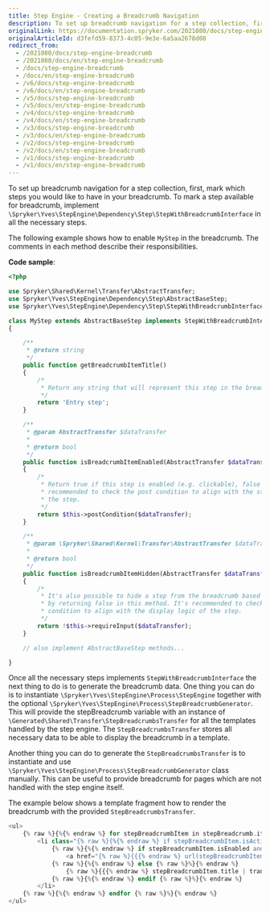 ```yaml
---
title: Step Engine - Creating a Breadcrumb Navigation
description: To set up breadcrumb navigation for a step collection, first you’ll need to mark which steps you would like to have in your breadcrumb.
originalLink: https://documentation.spryker.com/2021080/docs/step-engine-breadcrumb
originalArticleId: d3fefd59-8373-4c05-9e3e-6a5aa2678d08
redirect_from:
  - /2021080/docs/step-engine-breadcrumb
  - /2021080/docs/en/step-engine-breadcrumb
  - /docs/step-engine-breadcrumb
  - /docs/en/step-engine-breadcrumb
  - /v6/docs/step-engine-breadcrumb
  - /v6/docs/en/step-engine-breadcrumb
  - /v5/docs/step-engine-breadcrumb
  - /v5/docs/en/step-engine-breadcrumb
  - /v4/docs/step-engine-breadcrumb
  - /v4/docs/en/step-engine-breadcrumb
  - /v3/docs/step-engine-breadcrumb
  - /v3/docs/en/step-engine-breadcrumb
  - /v2/docs/step-engine-breadcrumb
  - /v2/docs/en/step-engine-breadcrumb
  - /v1/docs/step-engine-breadcrumb
  - /v1/docs/en/step-engine-breadcrumb
---
```


To set up breadcrumb navigation for a step collection, first, mark which steps you would like to have in your breadcrumb. To mark a step available for breadcrumb, implement `\Spryker\Yves\StepEngine\Dependency\Step\StepWithBreadcrumbInterface` in all the necessary steps.

The following example shows how to enable `MyStep` in the breadcrumb. The comments in each method describe their responsibilities.

**Code sample**:

```php
<?php

use Spryker\Shared\Kernel\Transfer\AbstractTransfer;
use Spryker\Yves\StepEngine\Dependency\Step\AbstractBaseStep;
use Spryker\Yves\StepEngine\Dependency\Step\StepWithBreadcrumbInterface;

class MyStep extends AbstractBaseStep implements StepWithBreadcrumbInterface
{

    /**
     * @return string
     */
    public function getBreadcrumbItemTitle()
    {
        /*
         * Return any string that will represent this step in the breadcrumb.
         */
        return 'Entry step';
    }

    /**
     * @param AbstractTransfer $dataTransfer
     *
     * @return bool
     */
    public function isBreadcrumbItemEnabled(AbstractTransfer $dataTransfer)
    {
        /*
         * Return true if this step is enabled (e.g. clickable), false otherwise. It's
         * recommended to check the post condition to align with the status logic of
         * the step.
         */
        return $this->postCondition($dataTransfer);
    }

    /**
     * @param \Spryker\Shared\Kernel\Transfer\AbstractTransfer $dataTransfer
     *
     * @return bool
     */
    public function isBreadcrumbItemHidden(AbstractTransfer $dataTransfer)
    {
        /*
         * It's also possible to hide a step from the breadcrumb based on some conditions
         * by returning false in this method. It's recommended to check the require input
         * condition to align with the display logic of the step.
         */
        return !$this->requireInput($dataTransfer);
    }

    // also implement AbstractBaseStep methods...

}
```

Once all the necessary steps implements `StepWithBreadcrumbInterface` the next thing to do is to generate the breadcrumb data. One thing you can do is to instantiate `\Spryker\Yves\StepEngine\Process\StepEngine` together with the optional `\Spryker\Yves\StepEngine\Process\StepBreadcrumbGenerator`. This will provide the stepBreadcrumb variable with an instance of `\Generated\Shared\Transfer\StepBreadcrumbsTransfer` for all the templates handled by the step engine. The `StepBreadcrumbsTransfer` stores all necessary data to be able to display the breadcrumb in a template.

Another thing you can do to generate the `StepBreadcrumbsTransfer` is to instantiate and use `\Spryker\Yves\StepEngine\Process\StepBreadcrumbGenerator` class manually. This can be useful to provide breadcrumb for pages which are not handled with the step engine itself.

The example below shows a template fragment how to render the breadcrumb with the provided `StepBreadcrumbsTransfer`.

```php
<ul>
    {% raw %}{%{% endraw %} for stepBreadcrumbItem in stepBreadcrumb.items {% raw %}%}{% endraw %}
        <li class="{% raw %}{%{% endraw %} if stepBreadcrumbItem.isActive {% raw %}%}{% endraw %}active{% raw %}{%{% endraw %} elseif not stepBreadcrumbItem.isEnabled {% raw %}%}{% endraw %}disabled{% raw %}{%{% endraw %} endif {% raw %}%}{% endraw %}">
            {% raw %}{%{% endraw %} if stepBreadcrumbItem.isEnabled and not stepBreadcrumbItem.isActive {% raw %}%}{% endraw %}
                <a href="{% raw %}{{{% endraw %} url(stepBreadcrumbItem.route) {% raw %}}}{% endraw %}">{% raw %}{{{% endraw %} stepBreadcrumbItem.title | trans {% raw %}}}{% endraw %}</a>
            {% raw %}{%{% endraw %} else {% raw %}%}{% endraw %}
                {% raw %}{{{% endraw %} stepBreadcrumbItem.title | trans {% raw %}}}{% endraw %}
            {% raw %}{%{% endraw %} endif {% raw %}%}{% endraw %}
        </li>
    {% raw %}{%{% endraw %} endfor {% raw %}%}{% endraw %}
</ul>
```

